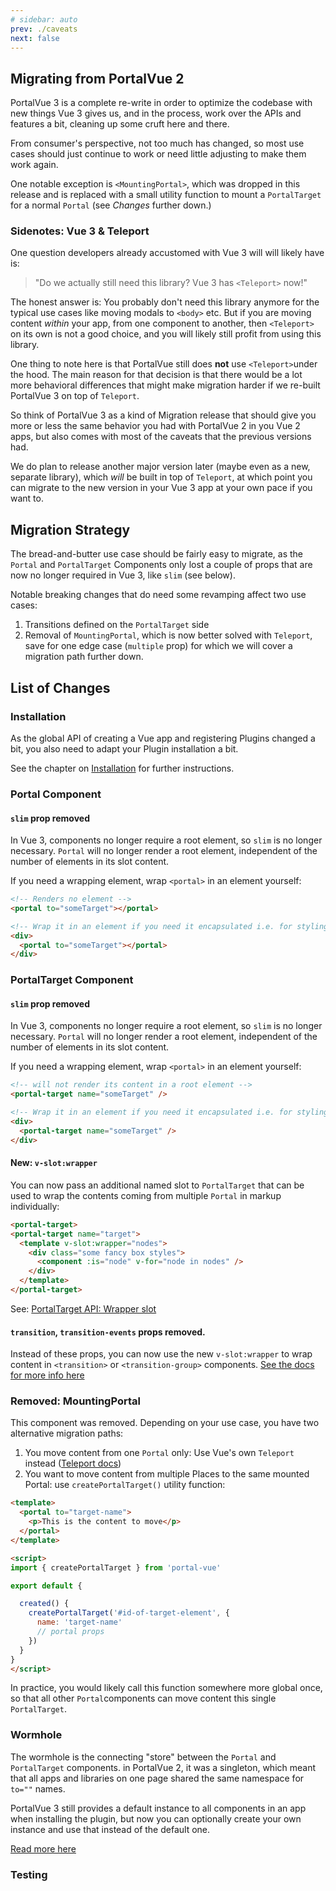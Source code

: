 ```yaml
---
# sidebar: auto
prev: ./caveats
next: false
---
```


<!-- 

TOC

- only supports Vue 3.
- usefulness in light of <teleport> (-> link to extra page)
- still has caveats
- better size
- less props as Vue 3 makes some unnecessary
- MountingPortal dropped to save kB
  - 90% of its use cases covered by <teleport>
  - for 10%: use createPortalTarget()

-->

## Migrating from PortalVue 2

PortalVue 3 is a complete re-write in order to optimize the codebase with new things Vue 3 gives us, and in the process, work over the APIs and features a bit, cleaning up some cruft here and there.

From consumer's perspective, not too much has changed, so most use cases should just continue to work or need little adjusting to make them work again.

One notable exception is `<MountingPortal>`, which was dropped in this release and is replaced with a small utility function to mount a `PortalTarget` for a normal `Portal` (see *Changes* further down.)

### Sidenotes: Vue 3 & Teleport

One question developers already accustomed with Vue 3 will will likely have is:

> "Do we actually still need this library? Vue 3 has `<Teleport>` now!"

The honest answer is: You probably don't need this library anymore for the typical use cases like moving modals to `<body>` etc. But if you are moving content _within_ your app, from one component to another, then `<Teleport>` on its own is not a good choice, and you will likely still profit from using this library.

One thing to note here is that PortalVue still does **not** use `<Teleport>`under the hood. The main reason for that decision is that there would be a lot more behavioral differences that might make migration harder if we re-built PortalVue 3 on top of `Teleport`.

So think of PortalVue 3 as a kind of Migration release that should give you more or less the same behavior you had with PortalVue 2 in you Vue 2 apps, but also comes with most of the caveats that the previous versions had.

We do plan to release another major version later (maybe even as a new, separate library), which *will* be built in top of `Teleport`, at which point you can migrate to the new version in your Vue 3 app at your own pace if you want to.

## Migration Strategy

The bread-and-butter use case should be fairly easy to migrate, as the `Portal` and `PortalTarget` Components only lost a couple of props that are now no longer required in Vue 3, like `slim` (see below).

Notable breaking changes that do need some revamping affect two use cases:

1. Transitions defined on the `PortalTarget` side
2. Removal of `MountingPortal`, which is now better solved with `Teleport`, save for one edge case (`multiple` prop) for which we will cover a migration path further down.

## List of Changes

### Installation

As the global API of creating a Vue app and registering Plugins changed a bit, you also need to adapt your Plugin installation a bit.

See the chapter on [Installation](./installation.md) for further instructions.
### Portal Component

#### `slim` prop removed

In Vue 3, components no longer require a root element, so `slim` is no longer necessary. `Portal` will no longer render a root element, independent of the number of elements in its slot content.

If you need a wrapping element, wrap `<portal>` in an element yourself:

```html
<!-- Renders no element -->
<portal to="someTarget"></portal>

<!-- Wrap it in an element if you need it encapsulated i.e. for styling -->
<div>
  <portal to="someTarget"></portal>
</div>
```
### PortalTarget Component

#### `slim` prop removed

In Vue 3, components no longer require a root element, so `slim` is no longer necessary. `Portal` will no longer render a root element, independent of the number of elements in its slot content.

If you need a wrapping element, wrap `<portal>` in an element yourself:

```html
<!-- will not render its content in a root element -->
<portal-target name="someTarget" />

<!-- Wrap it in an element if you need it encapsulated i.e. for styling -->
<div>
  <portal-target name="someTarget" />
</div>
```

#### New: `v-slot:wrapper`

You can now pass an additional named slot to `PortalTarget` that can be used  to wrap the contents coming from multiple `Portal` in markup individually:

```html
<portal-target>
<portal-target name="target">
  <template v-slot:wrapper="nodes">
    <div class="some fancy box styles">
      <component :is="node" v-for="node in nodes" />
    </div>
  </template>
</portal-target>
```

See: [PortalTarget API: Wrapper slot](../api/portal-target.md/#wrapper)

#### `transition`, `transition-events` props removed.

Instead of these props, you can now use the new `v-slot:wrapper` to wrap content in `<transition>` or `<transition-group>` components. [See the docs for more info here](./advanced.md#portaltarget-transitions)

### Removed: MountingPortal

This component was removed. Depending on your use case, you have two alternative migration paths:

1. You move content from one `Portal` only: Use Vue's own `Teleport` instead ([Teleport docs](https://v3.vuejs.org/api/built-in-components.html#teleport))
2. You want to move content from multiple Places to the same mounted Portal: use `createPortalTarget()` utility function:

```html
<template>
  <portal to="target-name">
    <p>This is the content to move</p>
  </portal>
</template>

<script>
import { createPortalTarget } from 'portal-vue'

export default {

  created() {
    createPortalTarget('#id-of-target-element', {
      name: 'target-name'
      // portal props
    })
  }
}
</script>
```

In practice, you would likely call this function somewhere more global once, so that all other `Portal`components can move content this single `PortalTarget`.

<!-- TODO: Link to docs -->

### Wormhole

The wormhole is the connecting "store" between the `Portal` and `PortalTarget` components. in PortalVue 2, it was a singleton, which meant that all apps and libraries on one page shared the same namespace for `to=""` names.

PortalVue 3 still provides a default instance to all components in an app when installing the plugin, but now you can optionally create your own instance and use that instead of the default one.

[Read more here](./installation.md#custom-wormhole-instance)


### Testing